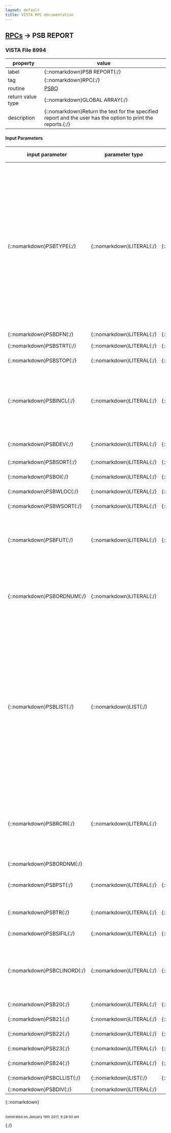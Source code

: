 ```yaml
---
layout: default
title: VISTA RPC documentation
---
```




## [RPCs](TableOfContent.md) &#8594; PSB REPORT 



### VISTA File 8994 


 property | value 
--- | --- 
 label | {::nomarkdown}PSB REPORT{:/}
 tag | {::nomarkdown}RPC{:/}
 routine | [PSBO](http://code.osehra.org/dox/Routine_PSBO_source.html)
 return value type | {::nomarkdown}GLOBAL ARRAY{:/}
 description | {::nomarkdown}Return the text for the specified report and the user has the option to print the reports.{:/}

#### Input Parameters

| input parameter | parameter type | maximum data length | required | description | 
| --- | --- | --- | --- | --- | 
| {::nomarkdown}PSBTYPE{:/} | {::nomarkdown}LITERAL{:/} | {::nomarkdown}2{:/} | {::nomarkdown}true{:/} | {::nomarkdown}Contains the character designation for the needed report:AL: Allergy RequestBL: Bar Code LabelBZ: Bar Code LabelCE: Coversheet - Expired/DC'd/Expiring OrdersCI: Coversheet - IV OverviewCM: Coversheet - Medication OverviewCP: Coversheet - PRN OverviewDL: Due ListDO: Display OrderIV: IV Bag StatusMD: Missing Dose by WardMH: Medication Administration HistoryML: Medication LogMM: Missed MedicationMT: Medication Therapy ReportMV: Medication Variance LogPE: PRN EffectivenessPF: Patient Record FlagPI: Patient InquiryPM: Patient Medication HistorySF: Unable To Scan DetailST: Unable To Scan SummaryVT: Cumulative VitalsWA: Ward Administration TimesXA: Unknown Action Status{:/} | 
| {::nomarkdown}PSBDFN{:/} | {::nomarkdown}LITERAL{:/} | {::nomarkdown}10{:/} | {::nomarkdown}true{:/} | {::nomarkdown}Patient IEN{:/} | 
| {::nomarkdown}PSBSTRT{:/} | {::nomarkdown}LITERAL{:/} | {::nomarkdown}20{:/} | {::nomarkdown}true{:/} | {::nomarkdown}Internal Fileman Start Date/Time{:/} | 
| {::nomarkdown}PSBSTOP{:/} | {::nomarkdown}LITERAL{:/} | {::nomarkdown}20{:/} | {::nomarkdown}true{:/} | {::nomarkdown}Fileman Stop Date/Time{:/} | 
| {::nomarkdown}PSBINCL{:/} | {::nomarkdown}LITERAL{:/} | {::nomarkdown}15{:/} | {::nomarkdown}true{:/} | {::nomarkdown}Contains the parameters for a Due List in up-arrow pieces. Piece   1: 1/0 Include Continuous Meds        2: 1/0 Include PRN Meds        3: 1/0 Include OnCall Meds        4: 1/0 Include OneTime Meds        5: 1/0 Include Comments        6: 1/0 Include Auditsblanks at the end of the report.{:/} | 
| {::nomarkdown}PSBDEV{:/} | {::nomarkdown}LITERAL{:/} | {::nomarkdown}30{:/} | {::nomarkdown}true{:/} | {::nomarkdown}Contains the name of the device that the report prints to.{:/} | 
| {::nomarkdown}PSBSORT{:/} | {::nomarkdown}LITERAL{:/} | {::nomarkdown}1{:/} | {::nomarkdown}true{:/} | {::nomarkdown}Sorts the report by patient or by ward{:/} | 
| {::nomarkdown}PSBOI{:/} | {::nomarkdown}LITERAL{:/} | {::nomarkdown}7{:/} | {::nomarkdown}true{:/} | {::nomarkdown}Order/Orderable Item number. {:/} | 
| {::nomarkdown}PSBWLOC{:/} | {::nomarkdown}LITERAL{:/} | {::nomarkdown}30{:/} | {::nomarkdown}true{:/} | {::nomarkdown}Ward Location {:/} | 
| {::nomarkdown}PSBWSORT{:/} | {::nomarkdown}LITERAL{:/} | {::nomarkdown}1{:/} | {::nomarkdown}true{:/} | {::nomarkdown}Sort By Patient - \P\  or By Bed     - \B\{:/} | 
| {::nomarkdown}PSBFUT{:/} | {::nomarkdown}LITERAL{:/} | {::nomarkdown}1{:/} | {::nomarkdown}true{:/} | {::nomarkdown}Contains the parameters for Due list in up-arrow pieces Piece   1: 1/0 Include Blanks (Changes/Addendums)        2: 1/0 Include IV Meds        3: 1/0 Include Unit Dose Meds        4: 1/0 Include Future Orders{:/} | 
| {::nomarkdown}PSBORDNUM{:/} | {::nomarkdown}LITERAL{:/} |  |  | {::nomarkdown}The PSBORDNUM is the pharmacy order number from the Inpatient Medicationspackage. Example: 10U or 10V This order number is used to do a lookup of medications by orderable item for the medication history report.{:/} | 
| {::nomarkdown}PSBLIST{:/} | {::nomarkdown}LIST{:/} |  | {::nomarkdown}true{:/} | {::nomarkdown}This  OPTIONAL  parameter contains list of data to input for the creating of a report.  The report's developer/designer should be aware ofthe type of information to be input via this parameter.  For example per the BCMA Medication Therapy Report , this parameter will contain a list ofDispensed Drug(s)/VA Drug Classification(s)/Orderable Items to be used per a \Medical Therapy Report\. Each item in the list will be tagged respectively: \DD\/\VAC\/\OIT\  Eachitem will have the appropriate file pointer data as \^\piece #3. example: List[0]=        \MT^OIT^1043\List[1]=        \MT^OIT^475\List[2]=        \MT^OIT^464\List[3]=        \MT^OIT^88\   The data in the list will be filed into SUBFILE #53.692  (MULTIPLE).{:/} | 
| {::nomarkdown}PSBRCRI{:/} | {::nomarkdown}LITERAL{:/} |  | {::nomarkdown}true{:/} | {::nomarkdown}Optional parameter contains \additional\ report criteria.  The Idea is to make the first part of the data to designate the purpose of the databeing input.  An example is to send an addition \Query Date\ the literal \QD^3070419.1200\  could be the input data.    Current list of tags:  \QD\ - query date{:/} | 
| {::nomarkdown}PSBORDNM{:/} |  |  |  |  | 
| {::nomarkdown}PSBPST{:/} | {::nomarkdown}LITERAL{:/} | {::nomarkdown}5{:/} | {::nomarkdown}true{:/} | {::nomarkdown}IDENTIFIES THE PRIMARY, SECONDARY AND TERTIARY SORT ORDERS FOR THE REPORT SEPARATED BY \^\.{:/} | 
| {::nomarkdown}PSBTR{:/} | {::nomarkdown}LITERAL{:/} | {::nomarkdown}10{:/} | {::nomarkdown}true{:/} | {::nomarkdown}This field defines what sub-headers will be printed on the report.{:/} | 
| {::nomarkdown}PSBSIFIL{:/} | {::nomarkdown}LITERAL{:/} | {::nomarkdown}1{:/} | {::nomarkdown}true{:/} | {::nomarkdown}Include Special Instructions/Other Print Info on report Yes/No.0 = No1 = Yes{:/} | 
| {::nomarkdown}PSBCLINORD{:/} | {::nomarkdown}LITERAL{:/} | {::nomarkdown}1{:/} | {::nomarkdown}true{:/} | {::nomarkdown}This field is an indicator as to what mode the report will be run in.  Clinic order mode or Inpatient mode.  This is an exclusive mode for certain reports to run in.C = Clinic Orders onlyI = Inpatient Orders only{:/} | 
| {::nomarkdown}PSB20{:/} | {::nomarkdown}LITERAL{:/} | {::nomarkdown}1{:/} | {::nomarkdown}true{:/} | {::nomarkdown}Reserved parameter 20 for future use.{:/} | 
| {::nomarkdown}PSB21{:/} | {::nomarkdown}LITERAL{:/} | {::nomarkdown}1{:/} | {::nomarkdown}true{:/} | {::nomarkdown}Reserved parameter 21 for future use.{:/} | 
| {::nomarkdown}PSB22{:/} | {::nomarkdown}LITERAL{:/} | {::nomarkdown}1{:/} | {::nomarkdown}true{:/} | {::nomarkdown}Reserved parameter 22 for future use.{:/} | 
| {::nomarkdown}PSB23{:/} | {::nomarkdown}LITERAL{:/} | {::nomarkdown}1{:/} | {::nomarkdown}true{:/} | {::nomarkdown}Reserved parameter 23 for future use.{:/} | 
| {::nomarkdown}PSB24{:/} | {::nomarkdown}LITERAL{:/} | {::nomarkdown}1{:/} | {::nomarkdown}true{:/} | {::nomarkdown}Reserved parameter 24 for future use.{:/} | 
| {::nomarkdown}PSBCLLIST{:/} | {::nomarkdown}LIST{:/} | {::nomarkdown}90{:/} | {::nomarkdown}true{:/} | {::nomarkdown}LIST ARRAY FOR CLINICS{:/} | 
| {::nomarkdown}PSBDIV{:/} | {::nomarkdown}LITERAL{:/} |  | {::nomarkdown}true{:/} | {::nomarkdown}Division{:/} | 

{::nomarkdown} <br/><br/><p style="font-size: 11px">Generated on January 19th 2017, 9:28:50 am</p>{:/}